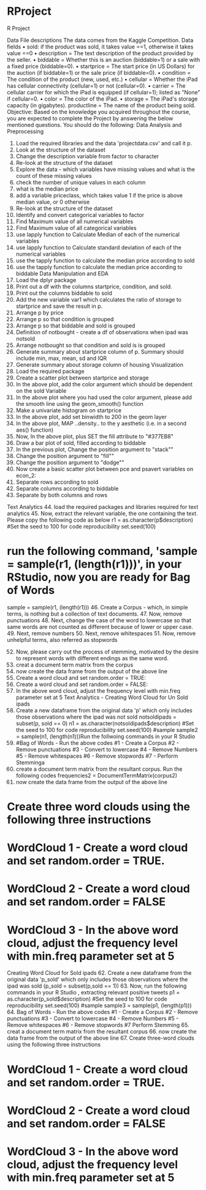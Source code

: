# RProject
R Project

Data File descriptions The data comes from the Kaggle Competition. Data fields • sold: if the product was sold, it takes value ==1, otherwise it takes value ==0 • description = The text description of the product provided by the seller. • biddable = Whether this is an auction (biddable=1) or a sale with a fixed price (biddable=0). • startprice = The start price (in US Dollars) for the auction (if biddable=1) or the sale price (if biddable=0). • condition = The condition of the product (new, used, etc.) • cellular = Whether the iPad has cellular connectivity (cellular=1) or not (cellular=0). • carrier = The cellular carrier for which the iPad is equipped (if cellular=1); listed as "None" if cellular=0. • color = The color of the iPad. • storage = The iPad's storage capacity (in gigabytes).
productline = The name of the product being sold.
Objective:
Based on the knowledge you acquired throughout the course, you are expected to complete the Project by answering the below mentioned questions.
You should do the following:
Data Analysis and Preprocessing
1. Load the required libraries and the data 'projectdata.csv' and call it p.
2. Look at the structure of the dataset
3. Change the description variable from factor to character
4. Re-look at the structure of the dataset
5. Explore the data - which variables have missing values and what is the count of these missing values
6. check the number of unique values in each column
7. what is the median price
8. add a variable priceclass, which takes value 1 if the price is above median value, or 0 otherwise
9. Re-look at the structure of the dataset
10. Identify and convert categorical variables to factor
11. Find Maximum value of all numerical variables
12. Find Maximum value of all categorical variables
13. use lapply function to Calculate Median of each of the numerical variables
14. use lapply function to Calculate standard deviation of each of the numerical variables
15. use the tapply function to calculate the median price according to sold
16. use the tapply function to calculate the median price according to biddable
Data Manipulation and EDA
17. Load the dplyr package
18. Print out a df with the columns startprice, condition, and sold.
19. Print out the columns biddable to sold
20. Add the new variable var1 which calculates the ratio of storage to startprice and save the result in p.
21. Arrange p by price
22. Arrange p so that condition is grouped
23. Arrange p so that biddable and sold is grouped
24. Definition of notbought - create a df of observations when ipad was notsold
25. Arrange notbought so that condition and sold is is grouped
26. Generate summary about startprice column of p. Summary should include min, max, mean, sd and IQR
27. Generate summary about storage column of housing
Visualization
28. Load the required package
29. Create a scatter plot between startprice and storage
30. In the above plot, add the color argument which should be dependent on the sold Variable
31. In the above plot where you had used the color argument, please add the smooth line using the geom_smooth() function
32. Make a univariate histogram on startprice
33. In the above plot, add set binwidth to 200 in the geom layer
34. In the above plot, MAP ..density.. to the y aesthetic (i.e. in a second aes() function)
35. Now, In the above plot, plus SET the fill attribute to "#377EB8"
36. Draw a bar plot of sold, filled according to biddable
37. In the previous plot, Change the position argument to "stack""
38. Change the position argument to "fill""
39. Change the position argument to "dodge""
40. Now create a basic scatter plot between pce and psavert variables on econ_2:
41. Separate rows according to sold
42. Separate columns according to biddable
43. Separate by both columns and rows

Text Analytics
44. load the required packages and libraries required for text analytics
45. Now, extract the relevant variable, the one containing the text. Please copy the following code as below
r1 = as.character(p$description)
#Set the seed to 100 for code reproducibility
set.seed(100)
# run the following command, 'sample = sample(r1, (length(r1)))', in your RStudio, now you are ready for Bag of Words
sample = sample(r1, (length(r1)))
46. Create a Corpus - which, in simple terms, is nothing but a collection of text documents.
47. Now, remove punctuations
48. Next, change the case of the word to lowercase so that same words are not counted as different because of lower or upper case.
49. Next, remove numbers
50. Next, remove whitespaces
51. Now, remove unhelpful terms, also referred as stopwords

52. Now, please carry out the process of stemming, motivated by the desire to represent words with different endings as the same word.
53. creat a document term matrix from the corpus
54. now create the data frame from the output of the above line
55. Create a word cloud and set random.order = TRUE:
56. Create a word cloud and set random.order = FALSE:
57. In the above word cloud, adjust the frequency level with min.freq parameter set at 5
Text Analytics - Creating Word Cloud for Un Sold ipads
58. Create a new dataframe from the original data 'p' which only includes those observations where the ipad was not sold
notsoldipads = subset(p, sold == 0)
n1 = as.character(notsoldipads$description)
#Set the seed to 100 for code reproducibility
set.seed(100)
#sample
sample2 = sample(n1, (length(n1)))Run the follwoing commands in your R Studio
59. #Bag of Words - Run the above codes
#1 - Create a Corpus
#2 - Remove punctuations
#3 - Convert to lowercase
#4 - Remove Numbers
#5 - Remove whitespaces
#6 - Remove stopwords
#7 - Perform Stemminga
60. create a document term matrix from the resultant corpus. Run the following codes
frequencies2 = DocumentTermMatrix(corpus2)
61. now create the data frame from the output of the above line
# Create three word clouds using the following three instructions
# WordCloud 1 - Create a word cloud and set random.order = TRUE.
# WordCloud 2 - Create a word cloud and set random.order = FALSE
# WordCloud 3 - In the above word cloud, adjust the frequency level with min.freq parameter set at 5

Creating Word Cloud for Sold ipads
62. Create a new dataframe from the original data 'p_sold' which only includes those observations where the ipad was sold (p_sold = subset(p,sold == 1))
63. Now, run the following commands in your R Studio , extracting relevant positive tweets
p1 = as.character(p_sold$description)
#Set the seed to 100 for code reproducibility
set.seed(100)
#sample
sample3 = sample(p1, (length(p1)))
64. Bag of Words - Run the above codes
#1 - Create a Corpus
#2 - Remove punctuations
#3 - Convert to lowercase
#4 - Remove Numbers
#5 - Remove whitespaces
#6 - Remove stopwords
#7 Perform Stemming
65. creat a document term matrix from the resultant corpus
66. now create the data frame from the output of the above line
67. Create three-word clouds using the following three instructions
# WordCloud 1 - Create a word cloud and set random.order = TRUE.
# WordCloud 2 - Create a word cloud and set random.order = FALSE
# WordCloud 3 - In the above word cloud, adjust the frequency level with min.freq parameter set at 5
